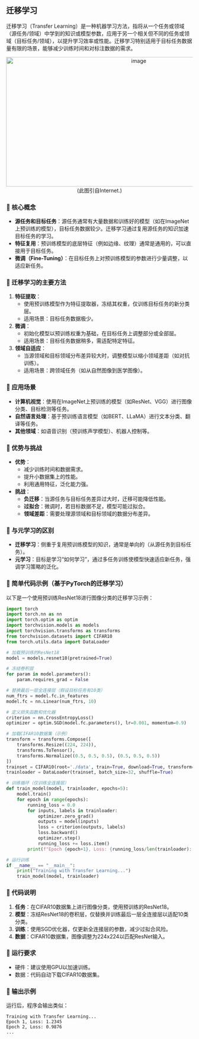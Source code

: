 ## 迁移学习
迁移学习（Transfer Learning）是一种机器学习方法，指将从一个任务或领域（源任务/领域）中学到的知识或模型参数，应用于另一个相关但不同的任务或领域（目标任务/领域），以提升学习效率或性能。迁移学习特别适用于目标任务数据量有限的场景，能够减少训练时间和对标注数据的需求。
<div align="center">
<img width="700" height="350" alt="image" src="https://github.com/user-attachments/assets/148a52f4-c855-4f68-bbd0-e024055009f0" />
</div>


<div align="center">
(此图引自Internet.)
</div>


### 📖 核心概念
- **源任务和目标任务**：源任务通常有大量数据和训练好的模型（如在ImageNet上预训练的模型），目标任务数据较少。迁移学习通过复用源任务的知识加速目标任务的学习。
- **特征复用**：预训练模型的底层特征（例如边缘、纹理）通常是通用的，可以直接用于目标任务。
- **微调（Fine-Tuning）**：在目标任务上对预训练模型的参数进行少量调整，以适应新任务。

### 📖 迁移学习的主要方法
1. **特征提取**：
   - 使用预训练模型作为特征提取器，冻结其权重，仅训练目标任务的新分类层。
   - 适用场景：目标任务数据极少。
2. **微调**：
   - 初始化模型以预训练权重为基础，在目标任务上调整部分或全部层。
   - 适用场景：目标任务数据稍多，需适配特定特征。
3. **领域自适应**：
   - 当源领域和目标领域分布差异较大时，调整模型以缩小领域差距（如对抗训练）。
   - 适用场景：跨领域任务（如从自然图像到医学图像）。

### 📖 应用场景
- **计算机视觉**：使用在ImageNet上预训练的模型（如ResNet、VGG）进行图像分类、目标检测等任务。
- **自然语言处理**：基于预训练语言模型（如BERT、LLaMA）进行文本分类、翻译等任务。
- **其他领域**：如语音识别（预训练声学模型）、机器人控制等。

### 📖 优势与挑战
- **优势**：
  - 减少训练时间和数据需求。
  - 提升小数据集上的性能。
  - 利用通用特征，泛化能力强。
- **挑战**：
  - **负迁移**：当源任务与目标任务差异过大时，迁移可能降低性能。
  - **过拟合**：微调时，若目标数据不足，模型可能过拟合。
  - **领域差距**：需要处理源领域和目标领域的数据分布差异。

### 📖 与元学习的区别
- **迁移学习**：侧重于复用预训练模型的知识，通常是单向的（从源任务到目标任务）。
- **元学习**：目标是学习“如何学习”，通过多任务训练使模型快速适应新任务，强调学习策略的泛化。

### 📖 简单代码示例（基于PyTorch的迁移学习）
以下是一个使用预训练ResNet18进行图像分类的迁移学习示例：

```python
import torch
import torch.nn as nn
import torch.optim as optim
import torchvision.models as models
import torchvision.transforms as transforms
from torchvision.datasets import CIFAR10
from torch.utils.data import DataLoader

# 加载预训练的ResNet18
model = models.resnet18(pretrained=True)

# 冻结卷积层
for param in model.parameters():
    param.requires_grad = False

# 替换最后一层全连接层（假设目标任务有10类）
num_ftrs = model.fc.in_features
model.fc = nn.Linear(num_ftrs, 10)

# 定义损失函数和优化器
criterion = nn.CrossEntropyLoss()
optimizer = optim.SGD(model.fc.parameters(), lr=0.001, momentum=0.9)

# 加载CIFAR10数据集（示例）
transform = transforms.Compose([
    transforms.Resize((224, 224)),
    transforms.ToTensor(),
    transforms.Normalize((0.5, 0.5, 0.5), (0.5, 0.5, 0.5))
])
trainset = CIFAR10(root='./data', train=True, download=True, transform=transform)
trainloader = DataLoader(trainset, batch_size=32, shuffle=True)

# 训练循环（仅训练全连接层）
def train_model(model, trainloader, epochs=5):
    model.train()
    for epoch in range(epochs):
        running_loss = 0.0
        for inputs, labels in trainloader:
            optimizer.zero_grad()
            outputs = model(inputs)
            loss = criterion(outputs, labels)
            loss.backward()
            optimizer.step()
            running_loss += loss.item()
        print(f"Epoch {epoch+1}, Loss: {running_loss/len(trainloader):.4f}")

# 运行训练
if __name__ == "__main__":
    print("Training with Transfer Learning...")
    train_model(model, trainloader)
```

### 📖 代码说明
1. **任务**：在CIFAR10数据集上进行图像分类，使用预训练的ResNet18。
2. **模型**：冻结ResNet18的卷积层，仅替换并训练最后一层全连接层以适配10类分类。
3. **训练**：使用SGD优化器，仅更新全连接层的参数，减少过拟合风险。
4. **数据**：CIFAR10数据集，图像调整为224x224以匹配ResNet输入。

### 📖 运行要求
- 硬件：建议使用GPU以加速训练。
- 数据：代码自动下载CIFAR10数据集。

### 📖 输出示例
运行后，程序会输出类似：
```
Training with Transfer Learning...
Epoch 1, Loss: 1.2345
Epoch 2, Loss: 0.9876
...
```
